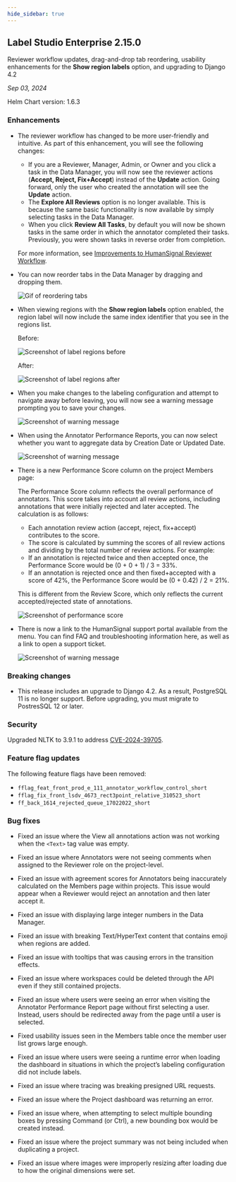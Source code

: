 ```yaml
---
hide_sidebar: true
---
```


## Label Studio Enterprise 2.15.0

<div class="onprem-highlight">Reviewer workflow updates, drag-and-drop tab reordering, usability enhancements for the <b>Show region labels</b> option, and upgrading to Django 4.2 </div>

*Sep 03, 2024*

Helm Chart version: 1.6.3

### Enhancements

- The reviewer workflow has changed to be more user-friendly and intuitive. As part of this enhancement, you will see the following changes:
    - If you are a Reviewer, Manager, Admin, or Owner and you click a task in the Data Manager, you will now see the reviewer actions (**Accept, Reject, Fix+Accept**) instead of the **Update** action. Going forward, only the user who created the annotation will see the **Update** action.
    - The **Explore All Reviews** option is no longer available. This is because the same basic functionality is now available by simply selecting tasks in the Data Manager.
    - When you click **Review All Tasks**, by default you will now be shown tasks in the same order in which the annotator completed their tasks. Previously, you were shown tasks in reverse order from completion.

   For more information, see [Improvements to HumanSignal Reviewer Workflow](https://humansignal.com/blog/improvements-to-humansignal-reviewer-workflow/). 

* You can now reorder tabs in the Data Manager by dragging and dropping them.

    ![Gif of reordering tabs](/images/releases/2-15-drag-and-drop.gif)

* When viewing regions with the **Show region labels** option enabled, the region label will now include the same index identifier that you see in the regions list. 

    Before:

    ![Screenshot of label regions before](/images/releases/2-15-label-after.png)

    After:

    ![Screenshot of label regions after](/images/releases/2-15-label-before.png)

* When you make changes to the labeling configuration and attempt to navigate away before leaving, you will now see a warning message prompting you to save your changes. 

    ![Screenshot of warning message](/images/releases/2-15-unsaved-changes.png)

* When using the Annotator Performance Reports, you can now select whether you want to aggregate data by Creation Date or Updated Date. 

    ![Screenshot of warning message](/images/releases/2-15-performance-report.png)

* There is a new Performance Score column on the project Members page:

    The Performance Score column reflects the overall performance of annotators. This score takes into account all review actions, including annotations that were initially rejected and later accepted. The calculation is as follows:
    - Each annotation review action (accept, reject, fix+accept) contributes to the score.
    - The score is calculated by summing the scores of all review actions and dividing by the total number of review actions.
    For example:
    - If an annotation is rejected twice and then accepted once, the Performance Score would be (0 + 0 + 1) / 3 = 33%.
    - If an annotation is rejected once and then fixed+accepted with a score of 42%, the Performance Score would be (0 + 0.42) / 2 = 21%.

    This is different from the Review Score, which only reflects the current accepted/rejected state of annotations.

    ![Screenshot of performance score](/images/releases/2-15-performance-score.png)

* There is now a link to the HumanSignal support portal available from the menu. You can find FAQ and troubleshooting information here, as well as a link to open a support ticket.  

    ![Screenshot of warning message](/images/releases/2-15-support-link.png)

### Breaking changes

- This release includes an upgrade to Django 4.2. As a result, PostgreSQL 11 is no longer support. Before upgrading, you must migrate to PostresSQL 12 or later.

### Security

Upgraded NLTK to 3.9.1 to address [CVE-2024-39705](https://nvd.nist.gov/vuln/detail/CVE-2024-39705). 

### Feature flag updates

The following feature flags have been removed:

- `fflag_feat_front_prod_e_111_annotator_workflow_control_short`
- `fflag_fix_front_lsdv_4673_rect3point_relative_310523_short`
- `ff_back_1614_rejected_queue_17022022_short`

### Bug fixes

- Fixed an issue where the View all annotations action was not working when the `<Text>` tag value was empty.

- Fixed an issue where Annotators were not seeing comments when assigned to the Reviewer role on the project-level.

- Fixed an issue with agreement scores for Annotators being inaccurately calculated on the Members page within projects. This issue would appear when a Reviewer would reject an annotation and then later accept it.

- Fixed an issue with displaying large integer numbers in the Data Manager.

- Fixed an issue with breaking Text/HyperText content that contains emoji when regions are added.

- Fixed an issue with tooltips that was causing errors in the transition effects.

- Fixed an issue where workspaces could be deleted through the API even if they still contained projects.

- Fixed an issue where users were seeing an error when visiting the Annotator Performance Report page without first selecting a user. Instead, users should be redirected away from the page until a user is selected.

- Fixed usability issues seen in the Members table once the member user list grows large enough.

- Fixed an issue where users were seeing a runtime error when loading the dashboard in situations in which the project’s labeling configuration did not include labels.

- Fixed an issue where tracing was breaking presigned URL requests.

- Fixed an issue where the Project dashboard was returning an error.

- Fixed an issue where, when attempting to select multiple bounding boxes by pressing Command (or Ctrl), a new bounding box would be created instead.

- Fixed an issue where the project summary was not being included when duplicating a project.

- Fixed an issue where images were improperly resizing after loading due to how the original dimensions were set.
